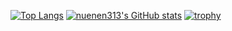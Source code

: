 [![Top Langs](https://github-readme-stats.vercel.app/api/top-langs/?username=nuenen313&theme=apprentice)](https://github.com/anuraghazra/github-readme-stats)
[![nuenen313's GitHub stats](https://github-readme-stats.vercel.app/api?username=nuenen313&hide_rank=true&show_icons=true&theme=apprentice)](https://github.com/anuraghazra/github-readme-stats)
[![trophy](https://github-profile-trophy.vercel.app/?username=nuenen313&theme=apprentice)](https://github.com/ryo-ma/github-profile-trophy)
